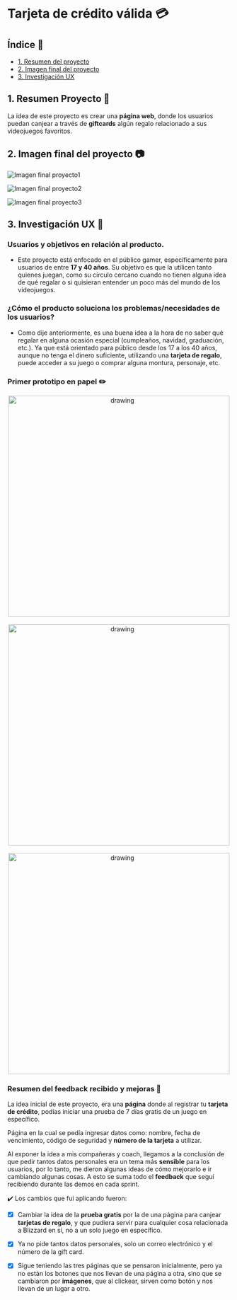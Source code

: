 # Tarjeta de crédito válida :credit_card:

## Índice :page_with_curl:

* [1. Resumen del proyecto](#1-Resumen-Proyecto-scroll)
* [2. Imagen final del proyecto](#2-Imagen-final-del-proyecto-camera)
* [3. Investigación UX](#3-Investigación-UX-art)

## 1. Resumen Proyecto :scroll:

La idea de este proyecto es crear una **página web**, donde los usuarios puedan canjear a través de **giftcards** algún regalo relacionado a sus videojuegos  favoritos.

## 2. Imagen final del proyecto :camera:

![Imagen final proyecto1](https://i.ibb.co/zS9snVq/1.jpg)

![Imagen final proyecto2](https://i.ibb.co/Wtjn56G/2.jpg)

![Imagen final proyecto3](https://i.ibb.co/tB52gzq/3.jpg)

## 3. Investigación UX :art:

### Usuarios y objetivos en relación al producto.

- Este proyecto está enfocado en el público gamer, específicamente para usuarios de entre **17 y 40 años**. Su objetivo es que la utilicen tanto quienes juegan, como su círculo cercano cuando no tienen alguna idea de qué regalar o si quisieran entender un poco más del mundo de los videojuegos.

### ¿Cómo el producto soluciona los problemas/necesidades de los usuarios?

- Como dije anteriormente, es una buena idea a la hora de no saber qué regalar en alguna ocasión especial (cumpleaños, navidad, graduación, etc.). Ya que está orientado para público desde los 17 a los 40 años, aunque no tenga el dinero suficiente, utilizando una **tarjeta de regalo**, puede acceder a su juego o comprar alguna montura, personaje, etc.

### Primer prototipo en papel :pencil2:

<div style="text-align:center">
<img src="https://i.ibb.co/7WgwDTL/protpapel1.jpg" alt="drawing" width="500" text-align="center"/>
</div>
<br/>
<div style="text-align:center">
<img src="https://i.ibb.co/xS0MnXN/protpapel2.jpg" alt="drawing" width="500" text-align="center"/>
</div>
<br/>
<div style="text-align:center">
<img src="https://i.ibb.co/9bctH6K/protpapel3.jpg" alt="drawing" width="500" text-align="center"/>
</div>


### Resumen del feedback recibido y mejoras :memo:

La idea inicial de este proyecto, era una **página** donde al registrar tu **tarjeta de crédito**, podías iniciar una prueba de 7 días gratis de un juego en específico. 

Página en la cual se pedía ingresar datos como: nombre, fecha de vencimiento, código de seguridad y **número de la tarjeta** a utilizar. 

Al exponer la idea a mis compañeras y coach, llegamos a la conclusión de que pedir tantos datos personales era un tema más **sensible** para los usuarios, por lo tanto, me dieron algunas ideas de cómo mejorarlo e ir cambiando algunas cosas. A esto se suma todo el **feedback** que seguí recibiendo durante las demos en cada sprint.

:heavy_check_mark: Los cambios que fui aplicando fueron:


- [x] Cambiar la idea de la **prueba gratis** por la de una página para canjear **tarjetas de regalo**, y que pudiera servir para cualquier cosa relacionada a Blizzard en sí, no a un solo juego en específico.
- [x] Ya no pide tantos datos personales, solo un correo electrónico y el número de la gift card.
- [x] Sigue teniendo las tres páginas que se pensaron inicialmente, pero ya no están los botones que nos llevan de una página a otra, sino que se cambiaron por **imágenes**, que al clickear, sirven como botón y nos llevan de un lugar a otro.

